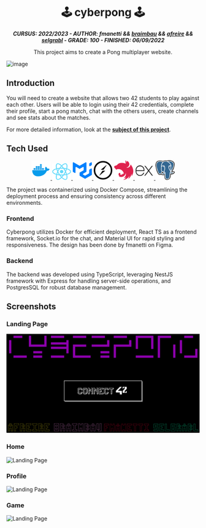 <h1 align="center">
    🕹️ cyberpong 🕹️
</h1>

<p align="center">
	<b><i>CURSUS: 2022/2023 - AUTHOR: fmanetti && <a href="https://github.com/braimbau">braimbau</a> && <a href="https://github.com/A-freire">afreire</a> && <a href="https://github.com/Pizzagami">selgrabl</a> - GRADE: 100 - FINISHED: 06/09/2022</i></b><br>
</p>

<p align="center">
	This project aims to create a Pong multiplayer website.
</p>

![image](https://github.com/manettifabrizio/42cursus_srcs/blob/main/images/ft_transcendence.gif)

## Introduction

You will need to create a website that allows two 42 students to play against each other.
Users will be able to login using their 42 credentials, complete their profile, start a pong match, chat with the others users, create channels and see stats about the matches.

For more detailed information, look at the
[**subject of this project**](https://github.com/manettifabrizio/42cursus_srcs/tree/main/subjects/ft_transcendence).

## Tech Used

<p align="center" float="left">
    <a href="https://www.docker.com/">
        <img width="50" src="./GitHub Assets/Tech Icons/docker.png">
    </a>
    <a href="https://react.dev/">
        <img width="50" src="./GitHub Assets/Tech Icons/react.png">
    </a>
    <a href="https://mui.com/">
        <img width="50" src="./GitHub Assets/Tech Icons/mui.png">
    </a>
    <a href="https://socket.io/">
        <img width="50" src="./GitHub Assets/Tech Icons/socket_io.png">
    </a>
    <a href="https://nestjs.com/">
        <img width="50" src="./GitHub Assets/Tech Icons/nestjs.png">
    </a>
    <a href="https://expressjs.com/">
        <img width="50" src="./GitHub Assets/Tech Icons/express.png">
    </a>
    <a href="https://www.postgresql.org/">
        <img width="50" src="./GitHub Assets/Tech Icons/postgres.png">
    </a>
</p>

The project was containerized using Docker Compose, streamlining the deployment
process and ensuring consistency across different environments.

### Frontend

Cyberpong utilizes Docker for efficient deployment, React TS as a frontend
framework, Socket.io for the chat, and Material UI for rapid styling and
responsiveness. The design has been done by fmanetti on Figma.

### Backend

The backend was developed using TypeScript, leveraging NestJS framework with Express for
handling server-side operations, and PostgresSQL for robust database management.

## Screenshots

### Landing Page
![Landing Page](./GitHub%20Assets/Screenshots/landing_page.png)

### Home
![Landing Page](./GitHub%20Assets/Screenshots/home.png)

### Profile
![Landing Page](./GitHub%20Assets/Screenshots/profile.png)

### Game
![Landing Page](./GitHub%20Assets/Screenshots/game.png)
